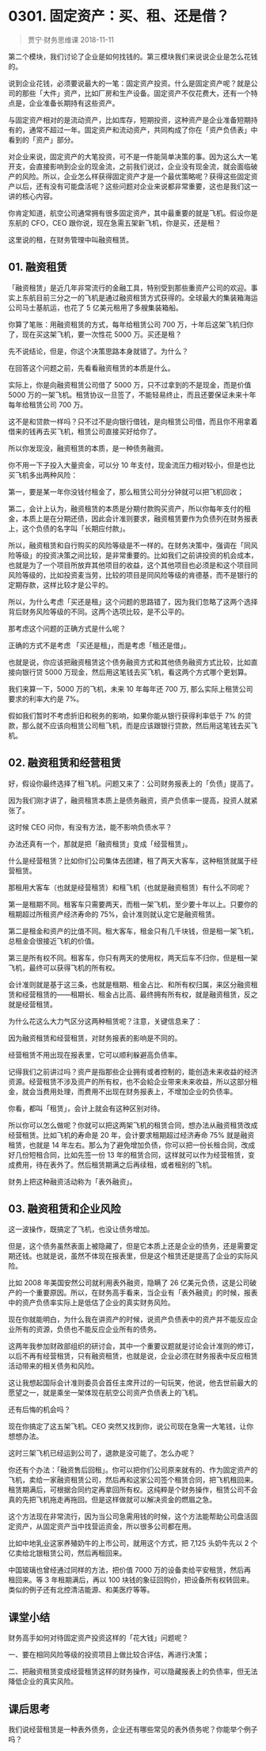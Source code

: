 # 0301. 固定资产：买、租、还是借？
> 贾宁·财务思维课
2018-11-11

第二个模块，我们讨论了企业是如何找钱的。第三模块我们来说说企业是怎么花钱的。

说到企业花钱，必须要说最大的一笔：固定资产投资。什么是固定资产呢？就是公司的那些「大件」资产，比如厂房和生产设备。固定资产不仅花费大，还有一个特点是，企业准备长期持有这些资产。

与固定资产相对的是流动资产，比如库存，短期投资，这种资产是企业准备短期持有的，通常不超过一年。固定资产和流动资产，共同构成了你在「资产负债表」中看到的「资产」部分。

对企业来说，固定资产的大笔投资，可不是一件能简单决策的事。因为这么大一笔开支，会直接影响到企业的现金流，之前我们说过，企业没有现金流，就会面临破产的风险。所以，企业怎么样获得固定资产才是一个最优策略呢？获得这些固定资产以后，还有没有可能盘活呢？这些问题对企业来说都非常重要，这也是我们这一讲的核心内容。

你肯定知道，航空公司通常拥有很多固定资产，其中最重要的就是飞机。假设你是东航的 CFO，CEO 跟你说，现在急需五架新飞机，你是买，还是租？

这里说的租，在财务管理中叫融资租赁。

## 01. 融资租赁

「融资租赁」是近几年非常流行的金融工具，特别受到那些重资产公司的欢迎。事实上东航目前三分之一的飞机是通过融资租赁方式获得的。全球最大的集装箱海运公司马士基航运，也花了 5 亿美元租用了多艘集装箱船。

你算了笔账：用融资租赁的方式，每年给租赁公司 700 万，十年后这架飞机归你了，现在买这架飞机，要一次性花 5000 万。买还是租？

先不说结论，但是，你这个决策思路本身就错了。为什么？

在回答这个问题之前，先看看融资租赁的本质是什么。

实际上，你是向融资租赁公司借了 5000 万，只不过拿到的不是现金，而是价值 5000 万的一架飞机。租赁协议一旦签了，不能轻易终止，而且还要保证未来十年每年给租赁公司 700 万。

这不是和贷款一样吗？只不过不是向银行借钱，是向租赁公司借，而且你不用拿着借来的钱再去买飞机，租赁公司直接买好给你了。

所以你发现没，融资租赁的本质，是一种债务融资。

你不用一下子投入大量资金，可以分 10 年支付，现金流压力相对较小，但是也比买飞机多出两种风险：

第一，要是某一年你没钱付租金了，那么租赁公司分分钟就可以把飞机回收；

第二，会计上认为，融资租赁的本质是分期付款购买资产，所以你每年支付的租金，本质上是在分期还债，因此会计准则要求，融资租赁要作为负债列在财务报表上，这个负债的名字叫「长期应付款」。

所以，融资租赁和自行购买的风险等级是不一样的。在财务决策中，强调在「同风险等级」的投资决策之间比较，是非常重要的。比如我们之前讲投资的机会成本，也就是为了一个项目所放弃其他项目的收益，这个其他项目也必须是和这个项目同风险等级的，比如投资麦当劳，比较的项目是同风险等级的肯德基，而不是银行的定期存款，这样比较才是公平的。

所以，为什么考虑「买还是租」这个问题的思路错了，因为我们忽略了这两个选择背后财务风险等级的不同。这两个选项比较，是不公平的。

那考虑这个问题的正确方式是什么呢？

正确的方式不是考虑 「买还是租」，而是考虑「租还是借」。

也就是说，你应该把融资租赁这个债务融资方式和其他债务融资方式比较，比如直接向银行贷 5000 万现金，然后用这笔钱去买飞机，看这两个方式哪个更划算。

我们来算一下，5000 万的飞机，未来 10 年每年还 700 万, 那么实际上租赁公司要求的利率大约是 7%。

假如我们暂时不考虑折旧和税务的影响，如果你能从银行获得利率低于 7% 的贷款，那么就不应该向租赁公司租飞机，而是应该跟银行贷款，然后用这笔钱去买飞机。

## 02. 融资租赁和经营租赁

好，假设你最终选择了租飞机。问题又来了：公司财务报表上的「负债」提高了。

因为我们刚才讲了，融资租赁本质上是债务融资，资产负债率一提高，投资人就紧张了。

这时候 CEO 问你，有没有方法，能不影响负债水平？

办法还真有一个，那就是把「融资租赁」变成「经营租赁」。

什么是经营租赁？比如你们公司集体去团建，租了两天大客车，这种租赁就属于经营租赁。

那租用大客车（也就是经营租赁）和租飞机（也就是融资租赁）有什么不同呢？

第一是租期不同。租客车只需要两天，而租一架飞机，至少要十年以上。只要你的租期超过所租资产经济寿命的 75%，会计准则就认定它是融资租赁。

第二是租金和资产的比值不同。租大客车，租金只有几千块钱，但是租一架飞机，总租金会很接近飞机的价值。

第三是所有权不同。租客车，你只有两天的使用权，两天后车不归你，但是租一架飞机，最终可以获得飞机的所有权。

会计准则就是基于这三条，也就是租期、租金占比、和所有权归属，来区分融资租赁和经营租赁的——租期长、租金占比高、最终拥有所有权，就是融资租赁，反之就是经营租赁。

为什么花这么大力气区分这两种租赁呢？注意，关键信息来了：

因为融资租赁和经营租赁，对财务报表的影响是不同的。

经营租赁不用出现在报表里，它可以顺利躲避高负债率。

记得我们之前讲过吗？资产是指那些企业拥有或者控制的，能创造未来收益的经济资源。经营租赁不涉及资产的所有权，也不会給企业带来未来收益，所以这部分租金，就会当费用处理，而费用不出现在财务报表上，不增加企业的负债率。

你看，都叫「租赁」，会计上就会有这种区别对待。

所以你可以怎么做呢？你就可以把这两架飞机的租赁合同，想办法从融资租赁改成经营租赁。比如飞机的寿命是 20 年，会计要求租期超过经济寿命 75% 就是融资租赁，也就是 14 年左右。那么为了避免增加负债，你可以把一份长租合同，改成好几份短租合同，比如先签一份 13 年的租赁合同，这样就可以作为经营租赁，变成费用，待在表外了。然后租赁期满之后再续租，或者租别的飞机。

财务上把这种融资活动称为「表外融资」。

## 03. 融资租赁和企业风险

这一波操作，既搞定了飞机，也没让债务增加。

但是，这个债务虽然表面上被隐藏了，但是它本质上还是企业的债务，还是需要定期还钱。也就是说，虽然不体现在报表里，但是这个租赁还是提高了企业的实际风险。

比如 2008 年美国安然公司就利用表外融资，隐瞒了 26 亿美元负债，这是公司破产的一个重要原因。所以，在财务高手看来，当企业有「表外融资」的时候，报表中的资产负债率实际上是低估了企业的真实财务风险。

现在你就能明白，为什么我在讲资产的时候，说资产负债表中的资产并不能反应企业所有的资源，负债也不能反应企业所有的债务。

这两年我参加财政部组织的研讨会，其中一个重要议题就是讨论会计准则的修订，以后不再有经营租赁，只有融资租赁，也就是说，企业必须在财务报表中反应租赁活动带来的相关债务和风险。

这让我想起国际会计准则委员会首任主席开过的一句玩笑，他说，他去世前最大的愿望之一，就是乘坐一架体现在航空公司资产负债表上的飞机。

还有后悔的机会吗？

现在你搞定了这五架飞机。CEO 突然又找到你，说公司现在急需一大笔钱，让你想想办法。

这时三架飞机已经运到公司了，退款是没可能了。怎么办呢？

你还有个办法：「融资售后回租」。你可以把你们公司原来就有的、作为固定资产的飞机，卖给一家融资租赁公司，然后再和这家公司签个租赁合同，把飞机租回来。租赁期满后，可根据合同约定再拿回所有权。这纯粹是个财务操作，租赁公司不会真的先把飞机拖走再拖回。但是这样做就可以解决资金的燃眉之急。

这个方法现在非常流行，因为当公司急需用钱的时候，这个方法能帮助公司盘活固定资产，从固定资产当中找营运资金，所以很多公司都在用。

比如中地乳业这家养殖奶牛的上市公司，就用这个方式，把 7,125 头奶牛先以 2 个亿卖给北银租赁公司，然后再租回来。

中国玻璃也曾经通过同样的方法，把价值 7000 万的设备卖给平安租赁，然后再租回来。等 3 年租期满后，再以 100 块钱的象征回购价，把设备所有权转回来。类似的例子还有北控清洁能源、和美医疗等等。

## 课堂小结

财务高手如何对待固定资产投资这样的「花大钱」问题呢？

一、要在相同风险等级的投资项目上做比较合评估，再进行决策；

二、把融资租赁变成经营租赁这样的财务操作，可以隐藏报表上的负债率，但无法降低企业的真实风险。

## 课后思考

我们说经营租赁是一种表外债务，企业还有哪些常见的表外债务呢？你能举个例子吗？



